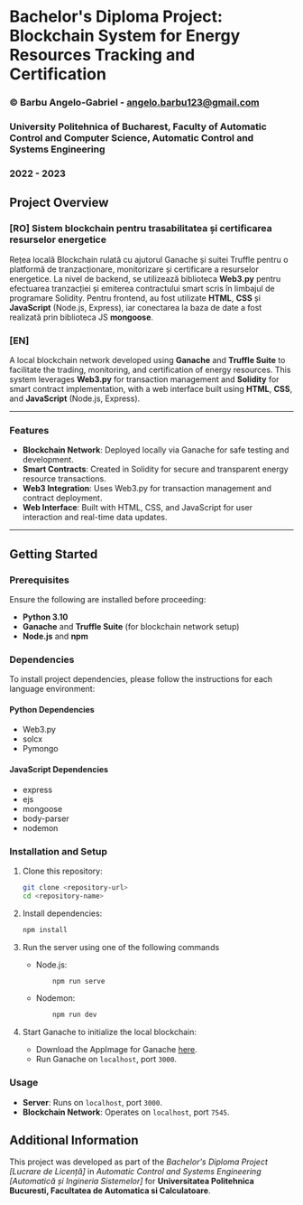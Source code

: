 # Bachelor's Diploma Project: Blockchain System for Energy Resources Tracking and Certification
### © Barbu Angelo-Gabriel - angelo.barbu123@gmail.com
### University Politehnica of Bucharest, Faculty of Automatic Control and Computer Science, Automatic Control and Systems Engineering
### 2022 - 2023

## Project Overview
### [RO] Sistem blockchain pentru trasabilitatea și certificarea resurselor energetice
Rețea locală Blockchain rulată cu ajutorul Ganache și suitei Truffle pentru o platformă de tranzacționare, monitorizare și certificare a resurselor energetice. La nivel de backend, se utilizează biblioteca **Web3.py** pentru efectuarea tranzacției și emiterea contractului smart scris în limbajul de programare Solidity. Pentru frontend, au fost utilizate **HTML**, **CSS** și **JavaScript** (Node.js, Express), iar conectarea la baza de date a fost realizată prin biblioteca JS **mongoose**.

### [EN]
A local blockchain network developed using **Ganache** and **Truffle Suite** to facilitate the trading, monitoring, and certification of energy resources. This system leverages **Web3.py** for transaction management and **Solidity** for smart contract implementation, with a web interface built using **HTML**, **CSS**, and **JavaScript** (Node.js, Express).

---

### Features
- **Blockchain Network**: Deployed locally via Ganache for safe testing and development.
- **Smart Contracts**: Created in Solidity for secure and transparent energy resource transactions.
- **Web3 Integration**: Uses Web3.py for transaction management and contract deployment.
- **Web Interface**: Built with HTML, CSS, and JavaScript for user interaction and real-time data updates.

---

## Getting Started

### Prerequisites
Ensure the following are installed before proceeding:
- **Python 3.10**
- **Ganache** and **Truffle Suite** (for blockchain network setup)
- **Node.js** and **npm**

### Dependencies
To install project dependencies, please follow the instructions for each language environment:

#### Python Dependencies
- Web3.py
- solcx
- Pymongo

#### JavaScript Dependencies
- express
- ejs
- mongoose
- body-parser
- nodemon

### Installation and Setup
1. Clone this repository:
   ```bash
   git clone <repository-url>
   cd <repository-name>
   ```

2. Install dependencies:
    ```bash
    npm install
    ```

3. Run the server using one of the following commands
    - Node.js:
        ```bash
            npm run serve
        ```
    - Nodemon: 
        ```bash
            npm run dev
        ```

4. Start Ganache to initialize the local blockchain:
    - Download the AppImage for Ganache [here](https://archive.trufflesuite.com/ganache/).
    - Run Ganache on ```localhost```, port ```3000```.

### Usage
- **Server**: Runs on ```localhost```, port ```3000```.
- **Blockchain Network**: Operates on ```localhost```, port ```7545```.

## Additional Information
This project was developed as part of the *Bachelor's Diploma Project [Lucrare de Licență]* in *Automatic Control and Systems Engineering [Automatică și Ingineria Sistemelor]* for **Universitatea Politehnica Bucuresti, Facultatea de Automatica si Calculatoare**. 
